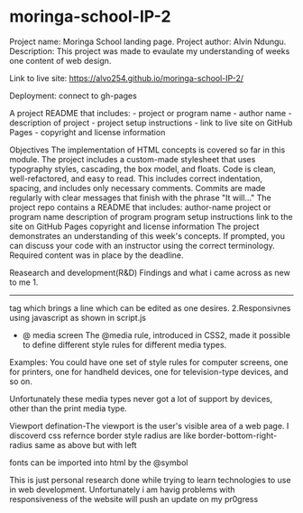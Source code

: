 # moringa-school-IP-2

Project name: Moringa School landing page.
Project author: Alvin Ndungu.
Description: This project was made to evaulate my understanding of weeks one content of web design.

Link to live site: https://alvo254.github.io/moringa-school-IP-2/

Deployment: connect to gh-pages 

A project README that includes: - project or program name - author name - description of project - project setup instructions - link to live site on GitHub Pages - copyright and license information


Objectives
The implementation of HTML concepts is covered so far in this module.
The project includes a custom-made stylesheet that uses typography styles, cascading, the box model, and floats.
Code is clean, well-refactored, and easy to read. This includes correct indentation, spacing, and includes only necessary comments.
Commits are made regularly with clear messages that finish with the phrase "It will…"
The project repo contains a README that includes:
author-name
project or program name
description of program
program setup instructions
link to the site on GitHub Pages
copyright and license information
The project demonstrates an understanding of this week's concepts. If prompted, you can discuss your code with an instructor using the correct terminology.
Required content was in place by the deadline.




Reasearch and development(R&D)
Findings and what i came across as new to me
1.<hr> tag which brings a line which can be edited as one desires.
2.Responsivnes using javascript as shown in script.js
- @ media screen
The @media rule, introduced in CSS2, made it possible to define different style rules for different media types.

Examples: You could have one set of style rules for computer screens, one for printers, one for handheld devices, one for television-type devices, and so on.

Unfortunately these media types never got a lot of support by devices, other than the print media type.

Viewport defination-The viewport is the user's visible area of a web page.
I discoverd css refernce 
border style radius are like
border-bottom-right-radius
same as above but with left

fonts can be imported into html by the @symbol

This is just personal research done while trying to learn technologies to use in web development.
Unfortunately i am havig problems with responsiveness of the website will push an update on my pr0gress


